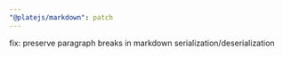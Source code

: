 ```yaml
---
"@platejs/markdown": patch
---
```


fix: preserve paragraph breaks in markdown serialization/deserialization
